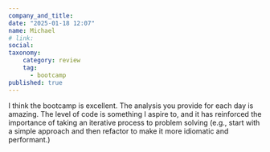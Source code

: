 ```yaml
---
company_and_title: 
date: "2025-01-18 12:07"
name: Michael
# link:
social: 
taxonomy:
    category: review
    tag:
      - bootcamp
published: true
---
```


I think the bootcamp is excellent. The analysis you provide for each day is amazing. The level of code is something I aspire to, and it has reinforced the importance of taking an iterative process to problem solving (e.g., start with a simple approach and then refactor to make it more idiomatic and performant.)
